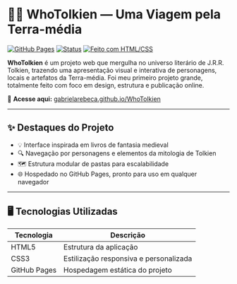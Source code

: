 # 🧙‍♀️ WhoTolkien — Uma Viagem pela Terra-média

[![GitHub Pages](https://img.shields.io/badge/🔗%20Acesse%20o%20Projeto-WhoTolkien-1f6f8b.svg)](https://gabrielarebeca.github.io/WhoTolkien/)
[![Status](https://img.shields.io/badge/status-online-green)](https://gabrielarebeca.github.io/WhoTolkien/)
[![Feito com HTML/CSS](https://img.shields.io/badge/feito%20com-HTML%20%26%20CSS-orange)]()

**WhoTolkien** é um projeto web que mergulha no universo literário de J.R.R. Tolkien, trazendo uma apresentação visual e interativa de personagens, locais e artefatos da Terra-média. Foi meu primeiro projeto grande, totalmente feito com foco em design, estrutura e publicação online.

🔗 **Acesse aqui:** [gabrielarebeca.github.io/WhoTolkien](https://gabrielarebeca.github.io/WhoTolkien/)

---

## ✨ Destaques do Projeto

- 💡 Interface inspirada em livros de fantasia medieval
- 🔍 Navegação por personagens e elementos da mitologia de Tolkien
- 🗺️ Estrutura modular de pastas para escalabilidade
- 🌐 Hospedado no GitHub Pages, pronto para uso em qualquer navegador

---

## 🖥️ Tecnologias Utilizadas

| Tecnologia | Descrição |
|------------|-----------|
| HTML5 | Estrutura da aplicação |
| CSS3 | Estilização responsiva e personalizada |
| GitHub Pages | Hospedagem estática do projeto |
